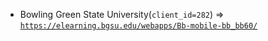  - Bowling Green State University(`client_id=282`) => [`https://elearning.bgsu.edu/webapps/Bb-mobile-bb_bb60/`](https://elearning.bgsu.edu/webapps/Bb-mobile-bb_bb60/)
